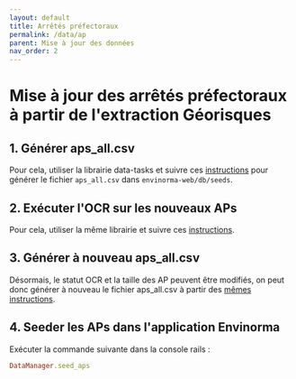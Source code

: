 ```yaml
---
layout: default
title: Arrêtés préfectoraux
permalink: /data/ap
parent: Mise à jour des données
nav_order: 2
---
```


# Mise à jour des arrêtés préfectoraux à partir de l'extraction Géorisques

## 1. Générer aps_all.csv

Pour cela, utiliser la librairie data-tasks et suivre ces [instructions](https://github.com/Envinorma/data-tasks#mettre-%C3%A0-jour-les-fichiers-apscsv-%C3%A0-partir-de-lextraction-g%C3%A9orisques) pour générer le fichier `aps_all.csv` dans `envinorma-web/db/seeds`.

## 2. Exécuter l'OCR sur les nouveaux APs

Pour cela, utiliser la même librairie et suivre ces [instructions](https://github.com/Envinorma/data-tasks#faire-tourner-locr-sur-les-aps-dont-locr-na-pas-%C3%A9t%C3%A9-ex%C3%A9cut%C3%A9).

## 3. Générer à nouveau aps_all.csv

Désormais, le statut OCR et la taille des AP peuvent être modifiés, on peut donc générer à nouveau le fichier aps_all.csv à partir des [mêmes instructions](https://github.com/Envinorma/data-tasks#mettre-%C3%A0-jour-les-fichiers-apscsv-%C3%A0-partir-de-lextraction-g%C3%A9orisques).

## 4. Seeder les APs dans l'application Envinorma

Exécuter la commande suivante dans la console rails :

```ruby
DataManager.seed_aps
```
